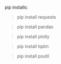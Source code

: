 pip installs:
> pip install requests

> pip install pandas

> pip install plotly

> pip install tqdm

> pip install psutil
